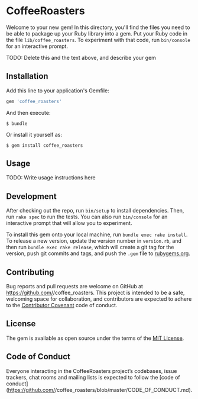 # CoffeeRoasters

Welcome to your new gem! In this directory, you'll find the files you need to be able to package up your Ruby library into a gem. Put your Ruby code in the file `lib/coffee_roasters`. To experiment with that code, run `bin/console` for an interactive prompt.

TODO: Delete this and the text above, and describe your gem

## Installation

Add this line to your application's Gemfile:

```ruby
gem 'coffee_roasters'
```

And then execute:

    $ bundle

Or install it yourself as:

    $ gem install coffee_roasters

## Usage

TODO: Write usage instructions here

## Development

After checking out the repo, run `bin/setup` to install dependencies. Then, run `rake spec` to run the tests. You can also run `bin/console` for an interactive prompt that will allow you to experiment.

To install this gem onto your local machine, run `bundle exec rake install`. To release a new version, update the version number in `version.rb`, and then run `bundle exec rake release`, which will create a git tag for the version, push git commits and tags, and push the `.gem` file to [rubygems.org](https://rubygems.org).

## Contributing

Bug reports and pull requests are welcome on GitHub at https://github.com/<github username>/coffee_roasters. This project is intended to be a safe, welcoming space for collaboration, and contributors are expected to adhere to the [Contributor Covenant](http://contributor-covenant.org) code of conduct.

## License

The gem is available as open source under the terms of the [MIT License](https://opensource.org/licenses/MIT).

## Code of Conduct

Everyone interacting in the CoffeeRoasters project’s codebases, issue trackers, chat rooms and mailing lists is expected to follow the [code of conduct](https://github.com/<github username>/coffee_roasters/blob/master/CODE_OF_CONDUCT.md).
